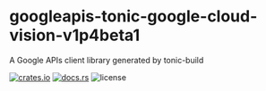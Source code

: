 # googleapis-tonic-google-cloud-vision-v1p4beta1

A Google APIs client library generated by tonic-build

[![crates.io](https://img.shields.io/crates/v/googleapis-tonic-google-cloud-vision-v1p4beta1)](https://crates.io/crates/googleapis-tonic-google-cloud-vision-v1p4beta1)
[![docs.rs](https://img.shields.io/docsrs/googleapis-tonic-google-cloud-vision-v1p4beta1)](https://docs.rs/googleapis-tonic-google-cloud-vision-v1p4beta1)
![license](https://img.shields.io/crates/l/googleapis-tonic-google-cloud-vision-v1p4beta1)
